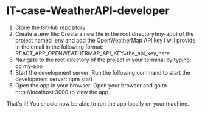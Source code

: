 # IT-case-WeatherAPI-developer
1. Clone the GitHub repository
2. Create a .env file: Create a new file in the root directory(my-app) of the project named .env and add the OpenWeatherMap API key i will provide in the email in the following format:
REACT_APP_OPENWEATHERMAP_API_KEY=the_api_key_here
3. Navigate to the root directory of the project in your terminal by typing:
  cd my-app
4. Start the development server: Run the following command to start the development server:
  npm start
5. Open the app in your browser: Open your browser and go to http://localhost:3000 to view the app.

That's it! You should now be able to run the app locally on your machine.
